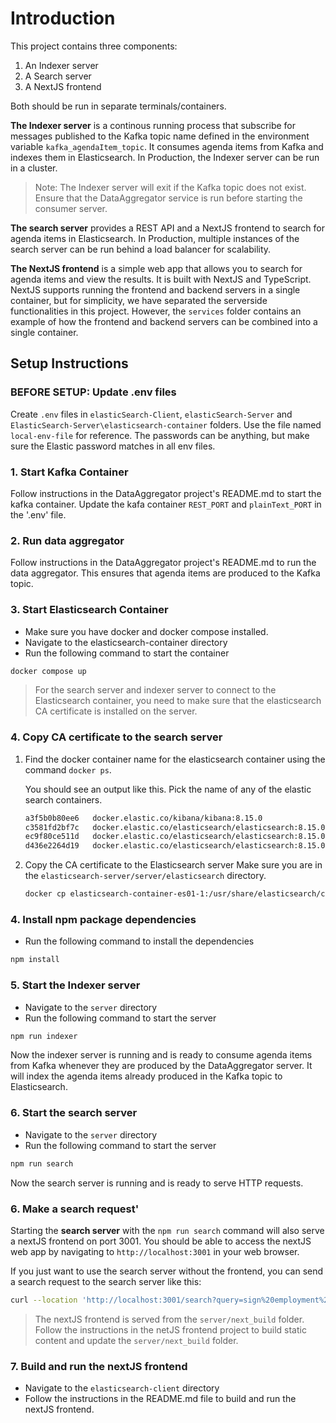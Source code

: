 # Introduction
This project contains three components:
1. An Indexer server
2. A Search server
3. A NextJS frontend

Both should be run in separate terminals/containers. 

**The Indexer server** is a continous running process that subscribe for messages published to the Kafka topic name defined in the environment variable `kafka_agendaItem_topic`. It  consumes agenda items from Kafka and indexes them in Elasticsearch. In Production, the Indexer server can be run in a cluster. 

> Note: The Indexer server will exit if the Kafka topic does not exist. Ensure that the DataAggregator service is run before starting the consumer server.


**The search server** provides a REST API and a NextJS frontend to search for agenda items in Elasticsearch. In Production, multiple instances of the search server can be run behind a load balancer for scalability.

**The NextJS frontend** is a simple web app that allows you to search for agenda items and view the results. It is built with NextJS and TypeScript. NextJS supports running the frontend and backend servers in a single container, but for simplicity, we have separated the serverside functionalities in this project. However,  the `services` folder contains an example of how the frontend and backend servers can be combined into a single container.


## Setup Instructions

### BEFORE SETUP: Update .env files
Create `.env` files in `elasticSearch-Client`, `elasticSearch-Server` and `ElasticSearch-Server\elasticsearch-container` folders.
Use the file named `local-env-file` for reference. The passwords can be anything, but make sure the Elastic password matches in all env files.


### 1. Start Kafka Container
Follow instructions in the DataAggregator project's README.md to start the kafka container. Update the kafa container `REST_PORT` and `plainText_PORT` in the '.env' file.

### 2. Run data aggregator
Follow instructions in the DataAggregator project's README.md to run the data aggregator. This ensures that agenda items are produced to the Kafka topic.

### 3. Start Elasticsearch Container
* Make sure you have docker and docker compose installed.
* Navigate to the elasticsearch-container directory
* Run the following command to start the container
```bash
docker compose up
```

> For the search server and indexer server to connect to the Elasticsearch container, you need to make sure that the elasticsearch CA certificate is installed on the server.

### 4. Copy CA certificate to the search server
1. Find the docker container name for the elasticsearch container using the command `docker ps`.

    You should see an output like this. Pick the name of any of the elastic search containers.

    ```bash
    a3f5b0b80ee6   docker.elastic.co/kibana/kibana:8.15.0                 "/bin/tini -- /usr/l…"   46 hours ago        Up About an hour (healthy)   0.0.0.0:5601->5601/tcp                                       elasticsearch-container-kibana-1
    c3581fd2bf7c   docker.elastic.co/elasticsearch/elasticsearch:8.15.0   "/bin/tini -- /usr/l…"   46 hours ago        Up About an hour (healthy)   9200/tcp, 9300/tcp                                           elasticsearch-container-es03-1
    ec9f80ce511d   docker.elastic.co/elasticsearch/elasticsearch:8.15.0   "/bin/tini -- /usr/l…"   46 hours ago        Up About an hour (healthy)   9200/tcp, 9300/tcp                                           elasticsearch-container-es02-1
    d436e2264d19   docker.elastic.co/elasticsearch/elasticsearch:8.15.0   "/bin/tini -- /usr/l…"   46 hours ago        Up About an hour (healthy)   127.0.0.1:9200->9200/tcp, 9300/tcp                           elasticsearch-container-es01-1
    ```

2. Copy the CA certificate to the Elasticsearch server
   Make sure you are in the `elasticsearch-server/server/elasticsearch` directory.
    ```bash
    docker cp elasticsearch-container-es01-1:/usr/share/elasticsearch/config/certs/ca/ca.crt ./ca.crt
    ```



### 4. Install npm package dependencies
* Run the following command to install the dependencies
```bash
npm install
```

### 5. Start the Indexer server
* Navigate to the `server` directory
* Run the following command to start the server
```bash
npm run indexer
```
Now the indexer server is running and is ready to consume agenda items from Kafka whenever they are produced by the DataAggregator server.
It will index the agenda items already produced in the Kafka topic to Elasticsearch.

### 6. Start the search server
* Navigate to the `server` directory
* Run the following command to start the server
```bash
npm run search
```
Now the search server is running and is ready to serve HTTP requests.


### 6. Make a search request'
Starting the **search server** with the `npm run search` command will also serve a nextJS frontend on port 3001. 
You should be able to access the nextJS web app by navigating to `http://localhost:3001` in your web browser.

If you just want to use the search server without the frontend, you can send a search request to the search server like this:
```bash
curl --location 'http://localhost:3001/search?query=sign%20employment%20district'
```
> The nextJS frontend is served from the `server/next_build` folder. Follow the instructions in the netJS frontend project to build static content and update the `server/next_build` folder.

### 7. Build and run the nextJS frontend
* Navigate to the `elasticsearch-client` directory
* Follow the instructions in the README.md file to build and run the nextJS frontend.
